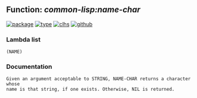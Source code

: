 ## Function: ***common-lisp:name-char***
[![package](https://img.shields.io/badge/Package-COMMON--LISP-5f9ea0.svg?style=social&colorA=999999)](../) [![type](https://img.shields.io/badge/Type-Function-5f9ea0.svg?style=social&colorA=999999)](../#function) [![clhs](https://img.shields.io/badge/CLHS-NAME--CHAR-5f9ea0.svg?style=social&colorA=999999)](http://www.lispworks.com/documentation/HyperSpec/Body/f_name_c.htm) [![github](https://img.shields.io/badge/GitHub-View_the_source-5f9ea0.svg?style=social&colorA=999999&logo=github)](https://github.com/sbcl/sbcl/blob/master/src/code/target-char.lisp/) 
### Lambda list
```
(NAME)
```
### Documentation
```
Given an argument acceptable to STRING, NAME-CHAR returns a character whose
name is that string, if one exists. Otherwise, NIL is returned.
```
